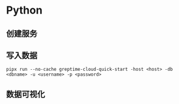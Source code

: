 # Python

## 创建服务
<!--@include: ./create-service.md-->

## 写入数据
<!--@include: ../../db-cloud-shared/quick-start/python.md-->

```shell
pipx run --no-cache greptime-cloud-quick-start -host <host> -db <dbname> -u <username> -p <password>
```

## 数据可视化
<!--@include: ./visualize-data.md-->
